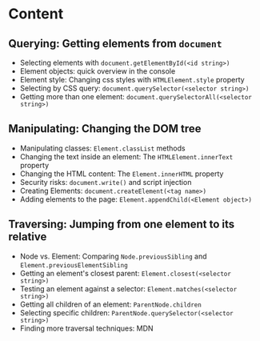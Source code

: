 # Content

## Querying: Getting elements from `document`
- Selecting elements with `document.getElementById(<id string>)`
- Element objects: quick overview in the console
- Element style: Changing css styles with `HTMLElement.style` property
- Selecting by CSS query: `document.querySelector(<selector string>)`
- Getting more than one element: `document.querySelectorAll(<selector string>)`

## Manipulating: Changing the DOM tree
- Manipulating classes: `Element.classList` methods
- Changing the text inside an element: The `HTMLElement.innerText` property
- Changing the HTML content: The `Element.innerHTML` property
- Security risks: `document.write()` and script injection
- Creating Elements: `document.createElement(<tag name>)`
- Adding elements to the page: `Element.appendChild(<Element object>)`

## Traversing: Jumping from one element to its relative
- Node vs. Element:
  Comparing `Node.previousSibling` and `Element.previousElementSibling`
- Getting an element's closest parent: `Element.closest(<selector string>)`
- Testing an element against a selector: `Element.matches(<selector string>)`
- Getting all children of an element: `ParentNode.children`
- Selecting specific children: `ParentNode.querySelector(<selector string>)`
- Finding more traversal techniques: MDN
